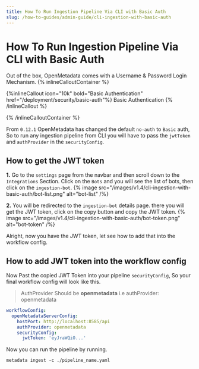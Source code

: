 ```yaml
---
title: How To Run Ingestion Pipeline Via CLI with Basic Auth
slug: /how-to-guides/admin-guide/cli-ingestion-with-basic-auth
---
```


# How To Run Ingestion Pipeline Via CLI with Basic Auth

Out of the box, OpenMetadata comes with a Username & Password Login Mechanism.
{% inlineCalloutContainer %}

{%inlineCallout icon="10k" bold="Basic Authentication" href="/deployment/security/basic-auth"%}
Basic Authentication
{% /inlineCallout %}

{% /inlineCalloutContainer %}


From `0.12.1` OpenMetadata has changed the default `no-auth` to `Basic` auth, So to run any ingestion pipeline from CLI you will have to pass the `jwtToken` and `authProvider` in the `securityConfig`.

## How to get the JWT token

**1.** Go to the `settings` page from the navbar and then scroll down to the `Integrations` Section. Click on the `Bots` and you will see the list of bots, then click on the `ingestion-bot`.
   {% image
    src="/images/v1.4/cli-ingestion-with-basic-auth/bot-list.png"
    alt="bot-list" /%}


**2.** You will be redirected to the `ingestion-bot` details page. there you will get the JWT token, click on the copy button and copy the JWT token.
   {% image
src="/images/v1.4/cli-ingestion-with-basic-auth/bot-token.png"
alt="bot-token" /%}


Alright, now you have the JWT token, let see how to add that into the workflow config.

## How to add JWT token into the workflow config

Now Past the copied JWT Token into your pipeline `securityConfig`, So your final workflow config will look like this.


> AuthProvider Should be **openmetadata** i.e authProvider: openmetadata

```yaml
workflowConfig:
  openMetadataServerConfig:
    hostPort: http://localhost:8585/api
    authProvider: openmetadata
    securityConfig:
      jwtToken: 'eyJraWQiO...'
```

Now you can run the pipeline by running.

```commandline
metadata ingest -c ./pipeline_name.yaml
```
